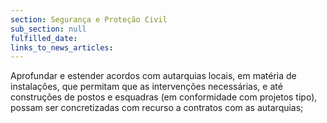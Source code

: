 ```yaml
---
section: Segurança e Proteção Civil
sub_section: null
fulfilled_date:
links_to_news_articles:
---
```


Aprofundar e estender acordos com autarquias locais, em matéria de instalações, que permitam que as intervenções necessárias, e até construções de postos e esquadras (em conformidade com projetos tipo), possam ser concretizadas com recurso a contratos com as autarquias;